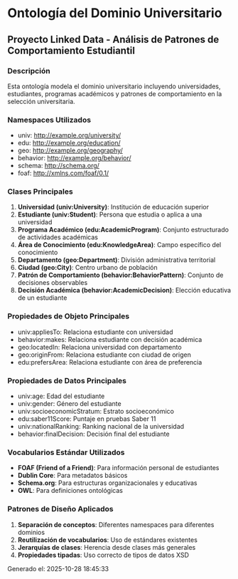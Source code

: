 # Ontología del Dominio Universitario
## Proyecto Linked Data - Análisis de Patrones de Comportamiento Estudiantil

### Descripción
Esta ontología modela el dominio universitario incluyendo universidades, estudiantes, 
programas académicos y patrones de comportamiento en la selección universitaria.

### Namespaces Utilizados
- univ: http://example.org/university/
- edu: http://example.org/education/
- geo: http://example.org/geography/
- behavior: http://example.org/behavior/
- schema: http://schema.org/
- foaf: http://xmlns.com/foaf/0.1/

### Clases Principales
1. **Universidad (univ:University)**: Institución de educación superior
2. **Estudiante (univ:Student)**: Persona que estudia o aplica a una universidad
3. **Programa Académico (edu:AcademicProgram)**: Conjunto estructurado de actividades académicas
4. **Área de Conocimiento (edu:KnowledgeArea)**: Campo específico del conocimiento
5. **Departamento (geo:Department)**: División administrativa territorial
6. **Ciudad (geo:City)**: Centro urbano de población
7. **Patrón de Comportamiento (behavior:BehaviorPattern)**: Conjunto de decisiones observables
8. **Decisión Académica (behavior:AcademicDecision)**: Elección educativa de un estudiante

### Propiedades de Objeto Principales
- univ:appliesTo: Relaciona estudiante con universidad
- behavior:makes: Relaciona estudiante con decisión académica
- geo:locatedIn: Relaciona universidad con departamento
- geo:originFrom: Relaciona estudiante con ciudad de origen
- edu:prefersArea: Relaciona estudiante con área de preferencia

### Propiedades de Datos Principales
- univ:age: Edad del estudiante
- univ:gender: Género del estudiante
- univ:socioeconomicStratum: Estrato socioeconómico
- edu:saber11Score: Puntaje en pruebas Saber 11
- univ:nationalRanking: Ranking nacional de la universidad
- behavior:finalDecision: Decisión final del estudiante

### Vocabularios Estándar Utilizados
- **FOAF (Friend of a Friend)**: Para información personal de estudiantes
- **Dublin Core**: Para metadatos básicos
- **Schema.org**: Para estructuras organizacionales y educativas
- **OWL**: Para definiciones ontológicas

### Patrones de Diseño Aplicados
1. **Separación de conceptos**: Diferentes namespaces para diferentes dominios
2. **Reutilización de vocabularios**: Uso de estándares existentes
3. **Jerarquías de clases**: Herencia desde clases más generales
4. **Propiedades tipadas**: Uso correcto de tipos de datos XSD

Generado el: 2025-10-28 18:45:33
